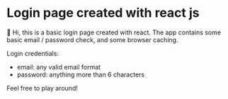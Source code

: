 # Login page created with react js

👋 Hi, this is a basic login page created with react. The app contains some basic email / password check, and some browser caching.

Login credentials:

- email: any valid email format
- password: anything more than 6 characters

Feel free to play around!
